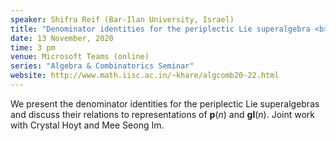 ```yaml
---
speaker: Shifra Reif (Bar-Ilan University, Israel)
title: "Denominator identities for the periplectic Lie superalgebra <b>p</b>$(n)$"
date: 13 November, 2020
time: 3 pm
venue: Microsoft Teams (online)
series: "Algebra & Combinatorics Seminar"
website: http://www.math.iisc.ac.in/~khare/algcomb20-22.html
---
```


We present the denominator identities for the periplectic Lie superalgebras and
discuss their relations to representations of $\mathbf{p}(n)$ and $\mathbf{gl}(n)$.
Joint work with Crystal Hoyt and Mee Seong Im.
